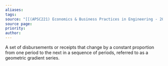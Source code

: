 ```yaml
---
aliases: 
tags: 
source: "[[(APSC221) Economics & Business Practices in Engineering - 2022 version.pdf#page=132&selection=84,0,93,1|(APSC221) Economics & Business Practices in Engineering - 2022 version, page 132]]"
source page: 
priority: 
author:
---
```

A set of disbursements or receipts that change by a constant proportion from one period to the next in a sequence of periods, referred to as a geometric gradient series.
